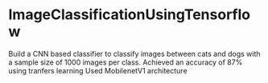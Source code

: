 # ImageClassificationUsingTensorflow

Build a CNN based classifier to classify images between cats and dogs with a sample size of 1000 images per class.
Achieved an accuracy of 87% using tranfers learning
Used MobilenetV1 architecture
